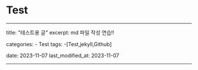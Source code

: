 # Test

---

title: "테스트용 글"
excerpt: md 파일 작성 연습!!

categories: - Test
tags: -[Test,jekyll,Github]

date: 2023-11-07
last_modified_at: 2023-11-07

---
